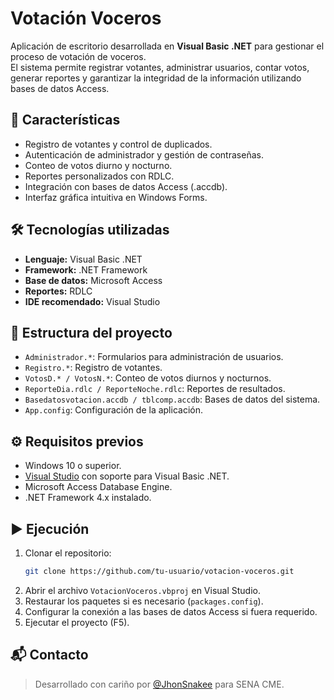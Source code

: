 # Votación Voceros

Aplicación de escritorio desarrollada en **Visual Basic .NET** para gestionar el proceso de votación de voceros.  
El sistema permite registrar votantes, administrar usuarios, contar votos, generar reportes y garantizar la integridad de la información utilizando bases de datos Access.

## 🚀 Características
- Registro de votantes y control de duplicados.
- Autenticación de administrador y gestión de contraseñas.
- Conteo de votos diurno y nocturno.
- Reportes personalizados con RDLC.
- Integración con bases de datos Access (.accdb).
- Interfaz gráfica intuitiva en Windows Forms.

## 🛠️ Tecnologías utilizadas
- **Lenguaje:** Visual Basic .NET
- **Framework:** .NET Framework
- **Base de datos:** Microsoft Access
- **Reportes:** RDLC
- **IDE recomendado:** Visual Studio

## 📂 Estructura del proyecto
- `Administrador.*`: Formularios para administración de usuarios.
- `Registro.*`: Registro de votantes.
- `VotosD.* / VotosN.*`: Conteo de votos diurnos y nocturnos.
- `ReporteDia.rdlc / ReporteNoche.rdlc`: Reportes de resultados.
- `Basedatosvotacion.accdb / tblcomp.accdb`: Bases de datos del sistema.
- `App.config`: Configuración de la aplicación.

## ⚙️ Requisitos previos
- Windows 10 o superior.
- [Visual Studio](https://visualstudio.microsoft.com/) con soporte para Visual Basic .NET.
- Microsoft Access Database Engine.
- .NET Framework 4.x instalado.

## ▶️ Ejecución
1. Clonar el repositorio:
   ```bash
   git clone https://github.com/tu-usuario/votacion-voceros.git
2. Abrir el archivo `VotacionVoceros.vbproj` en Visual Studio.
3. Restaurar los paquetes si es necesario (`packages.config`).
4. Configurar la conexión a las bases de datos Access si fuera requerido.
5. Ejecutar el proyecto (F5).

## 📬 Contacto

> Desarrollado con cariño por [@JhonSnakee](https://github.com/JhonSnakee) para SENA CME.
